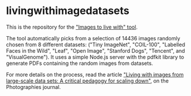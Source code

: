 # livingwithimagedatasets

This is the repository for the ["Images to live with" tool](https://learningfromlivingwithdata.herokuapp.com/).

The tool automatically picks from a selection of 14436 images randomly chosen from 8 different datasets: ("Tiny ImageNet", "COIL-100", "Labelled Faces in the Wild", "Leaf", "Open Image", "Stanford Dogs", "Tencent", and "VisualGenome"). It uses a simple Node.js server with the pdfkit library to generate PDFs containing the random images from datasets.

For more details on the process, read the article ["Living with images from large-scale data sets: A critical pedagogy for scaling down"](https://doi.org/10.1080/17540763.2023.2189285), on the Photographies journal.
